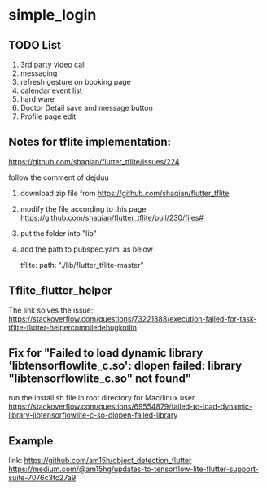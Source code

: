 # simple_login

## TODO List 
1. 3rd party video call
2. messaging
3. refresh gesture on booking page
4. calendar event list
5. hard ware
6. Doctor Detail save and message button
7. Profile page edit

## Notes for tflite implementation:

https://github.com/shaqian/flutter_tflite/issues/224

follow the comment of dejduu

1. download zip file from https://github.com/shaqian/flutter_tflite

2. modify the file according to this page https://github.com/shaqian/flutter_tflite/pull/230/files#

3. put the folder into "lib" 

4. add the path to pubspec.yaml as below

    tflite:
    path: "./lib/flutter_tflite-master"

## Tflite_flutter_helper

The link solves the issue:
https://stackoverflow.com/questions/73221388/execution-failed-for-task-tflite-flutter-helpercompiledebugkotlin

## Fix for "Failed to load dynamic library 'libtensorflowlite_c.so': dlopen failed: library "libtensorflowlite_c.so" not found"
run the install.sh file in root directory for Mac/linux user
https://stackoverflow.com/questions/69554879/failed-to-load-dynamic-library-libtensorflowlite-c-so-dlopen-failed-library

## Example
link:
https://github.com/am15h/object_detection_flutter
https://medium.com/@am15hg/updates-to-tensorflow-lite-flutter-support-suite-7076c3fc27a9